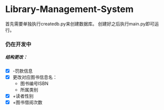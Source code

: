 # Library-Management-System

首先需要单独执行createdb.py来创建数据库。
创建好之后执行main.py即可运行。

### 仍在开发中

##### 结构更改：

- [x] -罚款信息
- [x] 更改对应图书信息名：
  - 图书编号ISBN
  - 所属类别
- [x] +读者性别
- [x] +图书借阅次数
